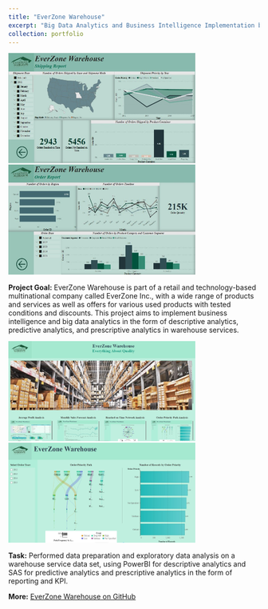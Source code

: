 ```yaml
---
title: "EverZone Warehouse"
excerpt: "Big Data Analytics and Business Intelligence Implementation based on Warehouse Service Data using Microsoft Power BI and SAS<br><br><img src='/images/pf2.jpg' style='width:400px; height: 200px'> <img src='/images/pf2.1.jpg' style='width:400px; height: 200px'>"
collection: portfolio
---
```


<img src='/images/pf2.2.jpg' style= 'width:375px; height:220px'> <img src='/images/pf2.3.jpg' style= 'width:375px; height:220px'>

**Project Goal:** EverZone Warehouse is part of a retail and technology-based multinational company called EverZone Inc., with a wide range of products and services as well as offers for various used products with tested conditions and discounts. This project aims to implement business intelligence and big data analytics in the form of descriptive analytics, predictive analytics, and prescriptive analytics in warehouse services. 

<img src='/images/pf2.4.jpg' style= 'width:375px; height:200px'> <img src='/images/pf2.5.jpg' style= 'width:375px; height:200px'>

**Task:** Performed data preparation and exploratory data analysis on a warehouse service data set, using PowerBI for descriptive analytics and SAS for predictive analytics and prescriptive analytics in the form of reporting and KPI.

**More:** [EverZone Warehouse on GitHub](https://github.com/antonettekelly/EverZone-Warehouse)
